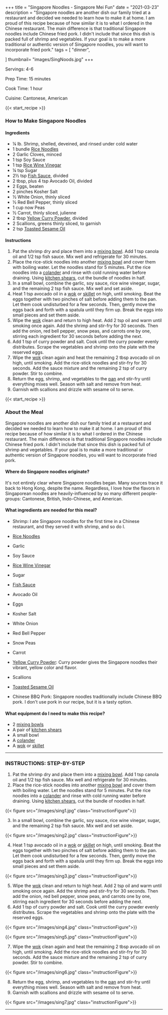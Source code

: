 +++
title = "Singapore Noodles - Singapore Mei Fun"
date = "2021-03-23"
description = "Singapore noodles are another dish our family tried at a restaurant and decided we needed to learn how to make it at home. I am proud of this recipe because of how similar it is to what I ordered in the Chinese restaurant. The main difference is that traditional Singapore noodles include Chinese fried pork. I didn't include that since this dish is packed full of shrimp and vegetables. If your goal is to make a more traditional or authentic version of Singapore noodles, you will want to incorporate fried pork."
tags = [
    "dinner",
    
]
thumbnail= "images/SingNoods.jpg"
+++

Servings: 4-6 <!--more-->

Prep Time: 15 minutes 

Cook Time: 1 hour 

Cuisine: Cantonese, American

{{< start_recipe >}}

### How to Make Singapore Noodles

#### Ingredients 

* ¼ lb. Shrimp, shelled, deveined, and rinsed under cold water
* 1 bundle [Rice Noodles](https://amzn.to/3dWFNsr)
* 2 Garlic Cloves, minced
* 1 tsp Soy Sauce
* 1 tsp [Rice Wine Vinegar](https://amzn.to/3feHUZc)
* ¼ tsp Sugar
* 2½ tsp [Fish Sauce](https://amzn.to/3jMYZdj), divided
* 2 tbsp, plus 4 tsp Avocado Oil, divided
* 2 Eggs, beaten
* 2 pinches Kosher Salt
* ½ White Onion, thinly sliced
* ½ Red Bell Pepper, thinly sliced
* 1 cup now Peas
* ½ Carrot, thinly sliced, julienne 
* 2 tbsp [Yellow Curry Powder](https://amzn.to/3rTXdcZ), divided
* 2 Scallions, greens thinly sliced, to garnish
* 2 tsp [Toasted Sesame Oil](https://amzn.to/2OXcBaE)

#### Instructions 

1. Pat the shrimp dry and place them into a [mixing bowl](https://amzn.to/3oblMmW). Add 1 tsp canola oil and 1/2 tsp fish sauce. Mix well and refrigerate for 30 minutes. 
2. Place the rice-stick noodles into another [mixing bowl](https://amzn.to/3oblMmW) and cover them with boiling water. Let the noodles stand for 5 minutes. Put the rice noodles into a [colander](https://amzn.to/3rnJiio) and rinse with cold running water before draining. Using [kitchen shears](https://amzn.to/3I4oySV), cut the bundle of noodles in half.
3. In a small bowl, combine the garlic, soy sauce, rice wine vinegar, sugar, and the remaining 2 tsp fish sauce. Mix well and set aside.
4. Heat 1 tsp avocado oil in a [wok](https://amzn.to/3d8Eoxk) or [skillet](https://amzn.to/31gXpuS) on high, until smoking. Beat the eggs together with two pinches of salt before adding them to the pan. Let them cook undisturbed for a few seconds. Then, gently move the eggs back and forth with a spatula until they firm up. Break the eggs into small pieces and set them aside. 
5. Wipe the [wok](https://amzn.to/3d8Eoxk) clean and return to high heat. Add 2 tsp oil and warm until smoking once again. Add the shrimp and stir-fry for 30 seconds. Then add the onion, red bell pepper, snow peas, and carrots one by one, stirring each ingredient for 30 seconds before adding the next. 
6. Add 1 tsp of curry powder and salt. Cook until the curry powder evenly distributes. Scrape the vegetables and shrimp onto the plate with the reserved eggs. 
7. Wipe the [wok](https://amzn.to/3d8Eoxk) clean again and heat the remaining 2 tbsp avocado oil on high, until smoking. Add the rice-stick noodles and stir-fry for 30 seconds. Add the sauce mixture and the remaining 2 tsp of curry powder. Stir to combine. 
8. Return the egg, shrimp, and vegetables to the [pan](https://amzn.to/3d8Eoxk) and stir-fry until everything mixes well. Season with salt and remove from heat. 
9. Garnish with scallions and drizzle with sesame oil to serve. 

{{< start_recipe >}}

### About the Meal 

Singapore noodles are another dish our family tried at a restaurant and decided we needed to learn how to make it at home. I am proud of this recipe because of how similar it is to what I ordered in the Chinese restaurant. The main difference is that traditional Singapore noodles include Chinese fried pork. I didn't include that since this dish is packed full of shrimp and vegetables. If your goal is to make a more traditional or authentic version of Singapore noodles, you will want to incorporate fried pork. 

#### Where do Singapore noodles originate? 

It's not entirely clear where Singapore noodles began. Many sources trace it back to Hong Kong, despite the name. Regardless, I love how the flavors in Singaporean noodles are heavily-influenced by so many different people-groups: Cantonese, British, Indo-Chinese, and American. 

#### What ingredients are needed for this meal?

* Shrimp: I ate Singapore noodles for the first time in a Chinese restaurant, and they served it with shrimp, and so do I. 

* [Rice Noodles](https://amzn.to/3dWFNsr)

* Garlic 

* Soy Sauce

* [Rice Wine Vinegar](https://amzn.to/3feHUZc)

* Sugar

* [Fish Sauce](https://amzn.to/3jMYZdj)

* Avocado Oil

* Eggs

* Kosher Salt

* White Onion

* Red Bell Pepper

* Snow Peas

* Carrot

* [Yellow Curry Powder](https://amzn.to/3rTXdcZ): Curry powder gives the  Singapore noodles their vibrant, yellow color and flavor. 

* Scallions

* [Toasted Sesame Oil](https://amzn.to/2OXcBaE)

* Chinese BBQ Pork: Singapore noodles traditionally include Chinese BBQ pork. I don't use pork in our recipe, but it is a tasty option.  

#### What equipment do I need to make this recipe?

* 2 [mixing bowls](https://amzn.to/3oblMmW)
* A pair of [kitchen shears](https://amzn.to/3I4oySV)
* A small bowl 
* A [colander](https://amzn.to/3rnJiio)
* A [wok](https://amzn.to/3d8Eoxk) or [skillet](https://amzn.to/31gXpuS)

---- 

### INSTRUCTIONS: STEP-BY-STEP 

1. Pat the shrimp dry and place them into a [mixing bowl](https://amzn.to/3oblMmW). Add 1 tsp canola oil and 1/2 tsp fish sauce. Mix well and refrigerate for 30 minutes. 
2. Place the rice-stick noodles into another [mixing bowl](https://amzn.to/3oblMmW) and cover them with boiling water. Let the noodles stand for 5 minutes. Put the rice noodles into a [colander](https://amzn.to/3rnJiio) and rinse with cold running water before draining. Using [kitchen shears](https://amzn.to/3I4oySV), cut the bundle of noodles in half.

{{< figure src="/images/sing1.jpg" class="instructionFigure">}}

3. In a small bowl, combine the garlic, soy sauce, rice wine vinegar, sugar, and the remaining 2 tsp fish sauce. Mix well and set aside.

{{< figure src="/images/sing2.jpg" class="instructionFigure">}}

4. Heat 1 tsp avocado oil in a [wok](https://amzn.to/3d8Eoxk) or [skillet](https://amzn.to/31gXpuS) on high, until smoking. Beat the eggs together with two pinches of salt before adding them to the pan. Let them cook undisturbed for a few seconds. Then, gently move the eggs back and forth with a spatula until they firm up. Break the eggs into small pieces and set them aside. 

{{< figure src="/images/sing3.jpg" class="instructionFigure">}}

5. Wipe the [wok](https://amzn.to/3d8Eoxk) clean and return to high heat. Add 2 tsp oil and warm until smoking once again. Add the shrimp and stir-fry for 30 seconds. Then add the onion, red bell pepper, snow peas, and carrots one by one, stirring each ingredient for 30 seconds before adding the next. 
6. Add 1 tsp of curry powder and salt. Cook until the curry powder evenly distributes. Scrape the vegetables and shrimp onto the plate with the reserved eggs. 

{{< figure src="/images/sing4.jpg" class="instructionFigure">}}

{{< figure src="/images/sing5.jpg" class="instructionFigure">}}

7. Wipe the [wok](https://amzn.to/3d8Eoxk) clean again and heat the remaining 2 tbsp avocado oil on high, until smoking. Add the rice-stick noodles and stir-fry for 30 seconds. Add the sauce mixture and the remaining 2 tsp of curry powder. Stir to combine. 

{{< figure src="/images/sing6.jpg" class="instructionFigure">}}

8. Return the egg, shrimp, and vegetables to the [pan](https://amzn.to/3d8Eoxk) and stir-fry until everything mixes well. Season with salt and remove from heat. 
9. Garnish with scallions and drizzle with sesame oil to serve. 

{{< figure src="/images/sing7.jpg" class="instructionFigure">}}

----
